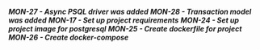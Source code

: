 ***MON-27 - Async PSQL driver was added***
***MON-28 - Transaction model was added***
***MON-17 - Set up project requirements***
***MON-24 - Set up project image for postgresql***
***MON-25 - Create dockerfile for project***
***MON-26 - Create docker-compose***
